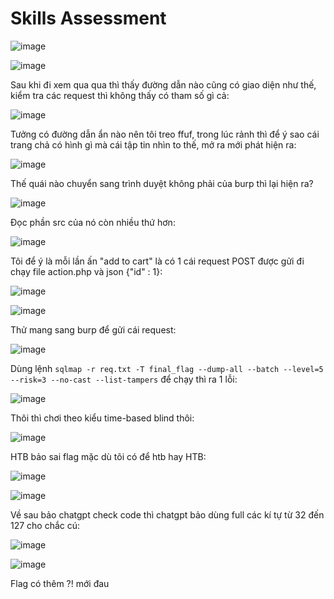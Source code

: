<h1>Skills Assessment</h1>

![image](https://github.com/user-attachments/assets/5cc99861-56ec-4055-80b6-bbc2b6fac550)

![image](https://github.com/user-attachments/assets/89ef1407-a629-4862-9f2e-5baa9ae11c62)

Sau khi đi xem qua qua thì thấy đường dẫn nào cũng có giao diện như thế, kiểm tra các request thì không thấy có tham số gì cả:

![image](https://github.com/user-attachments/assets/aacdac4e-8b1a-4157-9dfd-7109df242405)

Tưởng có đường dẫn ẩn nào nên tôi treo ffuf, trong lúc rảnh thì để ý sao cái trang chả có hình gì mà cái tập tin nhìn to thế, mở ra mới phát hiện ra:

![image](https://github.com/user-attachments/assets/6eaffe6b-40db-4d97-a605-4181a180d809)

Thế quái nào chuyển sang trình duyệt không phải của burp thì lại hiện ra?

![image](https://github.com/user-attachments/assets/b05ad3a3-0eec-46b1-9db5-70001ab0b9c0)

Đọc phần src của nó còn nhiều thứ hơn:

![image](https://github.com/user-attachments/assets/3d89c260-6740-4a00-abff-40cc917b8ddc)

Tôi để ý là mỗi lần ấn "add to cart" là có 1 cái request POST được gửi đi chạy file action.php và json {"id" : 1}:

![image](https://github.com/user-attachments/assets/72203f2a-a161-45c2-b174-96c67f2464bc)

![image](https://github.com/user-attachments/assets/c9f26364-6780-4ce3-9b38-4d96f5f743a2)

Thử mang sang burp để gửi cái request:

![image](https://github.com/user-attachments/assets/8911ca66-fe43-46ce-98f6-291addd3f0b1)

Dùng lệnh `sqlmap -r req.txt -T final_flag --dump-all --batch --level=5 --risk=3 --no-cast --list-tampers` để chạy thì ra 1 lỗi:

![image](https://github.com/user-attachments/assets/88148466-2f96-4309-bd8a-f48cb641449e)

Thôi thì chơi theo kiểu time-based blind thôi:

![image](https://github.com/user-attachments/assets/f7378d16-c289-49cf-931e-f6ac598cf805)

HTB bảo sai flag mặc dù tôi có để htb hay HTB:

![image](https://github.com/user-attachments/assets/53c030cd-8c53-4745-a503-c928dda91f42)

![image](https://github.com/user-attachments/assets/6f18f1bf-7b3c-4da2-802d-c1f8b52dfc11)

Về sau bảo chatgpt check code thì chatgpt bảo dùng full các kí tự từ 32 đến 127 cho chắc cú:

![image](https://github.com/user-attachments/assets/e58213dd-cd77-4ff0-96c1-190d0797efb7)

![image](https://github.com/user-attachments/assets/62b2a5d8-9aa4-4456-b36f-4f21336d7757)

Flag có thêm ?! mới đau
